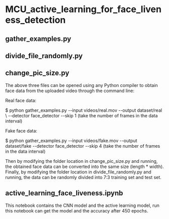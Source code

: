 # MCU_active_learning_for_face_liveness_detection


## gather_examples.py

## divide_file_randomly.py

## change_pic_size.py

The above three files can be opened using any Python compiler to obtain face data from the uploaded video through the command line:

Real face data:

$ python gather_examples.py --input videos/real.mov --output dataset/real \ --detector face_detector --skip 1 (take the number of frames in the data interval)

Fake face data:

$ python gather_examples.py --input videos/fake.mov --output dataset/fake \--detector face_detector --skip 4 (take the number of frames in the data interval)

Then by modifying the folder location in change_pic_size.py and running, the obtained face data can be converted into the same size (length * width).
Finally, by modifying the folder location in divide_file_randomly.py and running, the data can be randomly divided into 7:3 training set and test set.

## active_learning_face_liveness.ipynb

This notebook contains the CNN model and the active learning model, run this notebook can get the model and the accuracy after 450 epochs.
